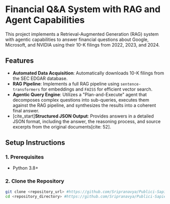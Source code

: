 # Financial Q&A System with RAG and Agent Capabilities

This project implements a Retrieval-Augmented Generation (RAG) system with agentic capabilities to answer financial questions about Google, Microsoft, and NVIDIA using their 10-K filings from 2022, 2023, and 2024.

## Features

-   **Automated Data Acquisition**: Automatically downloads 10-K filings from the SEC EDGAR database.
-   **RAG Pipeline**: Implements a full RAG pipeline using `sentence-transformers` for embeddings and `FAISS` for efficient vector search.
-   **Agentic Query Engine**: Utilizes a "Plan-and-Execute" agent that decomposes complex questions into sub-queries, executes them against the RAG pipeline, and synthesizes the results into a coherent final answer.
-   [cite_start]**Structured JSON Output**: Provides answers in a detailed JSON format, including the answer, the reasoning process, and source excerpts from the original documents[cite: 52].

## Setup Instructions

### 1. Prerequisites

-   Python 3.8+

### 2. Clone the Repository

```bash
git clone <repository_url> #https://github.com/Sripranavya/Publici-Sapient-FullStack
cd <repository_directory> #https://github.com/Sripranavya/Publici-Sapient-FullStack